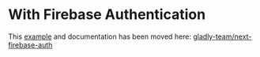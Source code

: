 # With Firebase Authentication

This [example](https://github.com/gladly-team/next-firebase-auth/tree/main/example) and documentation has been moved here: [gladly-team/next-firebase-auth](https://github.com/gladly-team/next-firebase-auth)
